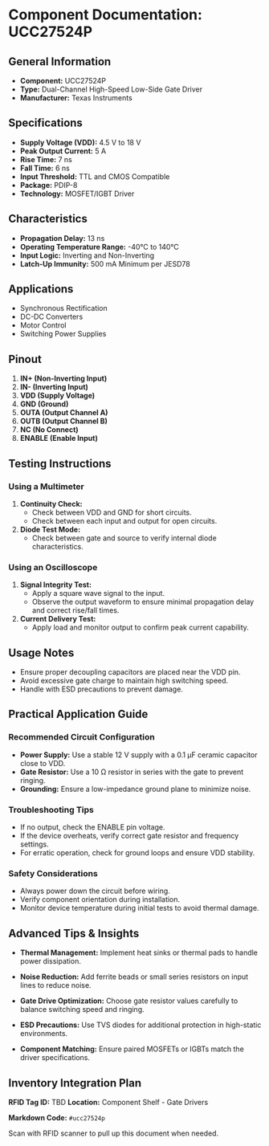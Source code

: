 # Component Documentation: UCC27524P

## General Information

- **Component:** UCC27524P
- **Type:** Dual-Channel High-Speed Low-Side Gate Driver
- **Manufacturer:** Texas Instruments

## Specifications

- **Supply Voltage (VDD):** 4.5 V to 18 V
- **Peak Output Current:** 5 A
- **Rise Time:** 7 ns
- **Fall Time:** 6 ns
- **Input Threshold:** TTL and CMOS Compatible
- **Package:** PDIP-8
- **Technology:** MOSFET/IGBT Driver

## Characteristics

- **Propagation Delay:** 13 ns
- **Operating Temperature Range:** -40°C to 140°C
- **Input Logic:** Inverting and Non-Inverting
- **Latch-Up Immunity:** 500 mA Minimum per JESD78

## Applications

- Synchronous Rectification
- DC-DC Converters
- Motor Control
- Switching Power Supplies

## Pinout

1. **IN+ (Non-Inverting Input)**
2. **IN- (Inverting Input)**
3. **VDD (Supply Voltage)**
4. **GND (Ground)**
5. **OUTA (Output Channel A)**
6. **OUTB (Output Channel B)**
7. **NC (No Connect)**
8. **ENABLE (Enable Input)**

## Testing Instructions

### Using a Multimeter

1. **Continuity Check:**
    - Check between VDD and GND for short circuits.
    - Check between each input and output for open circuits.
2. **Diode Test Mode:**
    - Check between gate and source to verify internal diode characteristics.

### Using an Oscilloscope

1. **Signal Integrity Test:**
    - Apply a square wave signal to the input.
    - Observe the output waveform to ensure minimal propagation delay and correct rise/fall times.
2. **Current Delivery Test:**
    - Apply load and monitor output to confirm peak current capability.

## Usage Notes

- Ensure proper decoupling capacitors are placed near the VDD pin.
- Avoid excessive gate charge to maintain high switching speed.
- Handle with ESD precautions to prevent damage.

## Practical Application Guide

### Recommended Circuit Configuration

- **Power Supply:** Use a stable 12 V supply with a 0.1 µF ceramic capacitor close to VDD.
- **Gate Resistor:** Use a 10 Ω resistor in series with the gate to prevent ringing.
- **Grounding:** Ensure a low-impedance ground plane to minimize noise.

### Troubleshooting Tips

- If no output, check the ENABLE pin voltage.
- If the device overheats, verify correct gate resistor and frequency settings.
- For erratic operation, check for ground loops and ensure VDD stability.

### Safety Considerations

- Always power down the circuit before wiring.
- Verify component orientation during installation.
- Monitor device temperature during initial tests to avoid thermal damage.

## Advanced Tips & Insights

- **Thermal Management:** Implement heat sinks or thermal pads to handle power dissipation.
    
- **Noise Reduction:** Add ferrite beads or small series resistors on input lines to reduce noise.
    
- **Gate Drive Optimization:** Choose gate resistor values carefully to balance switching speed and ringing.
    
- **ESD Precautions:** Use TVS diodes for additional protection in high-static environments.
    
- **Component Matching:** Ensure paired MOSFETs or IGBTs match the driver specifications.

## Inventory Integration Plan

**RFID Tag ID:** TBD **Location:** Component Shelf - Gate Drivers

**Markdown Code:** `#ucc27524p`

Scan with RFID scanner to pull up this document when needed.